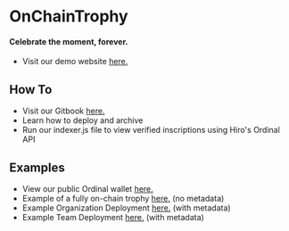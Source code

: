 # OnChainTrophy
#### Celebrate the moment, forever.

- Visit our demo website [here.](https://onchaintrophy-starter.vercel.app/)

## How To
- Visit our Gitbook [here.](https://ocm9425.gitbook.io/onchaintrophy/)
- Learn how to deploy and archive
- Run our indexer.js file to view verified inscriptions using Hiro's Ordinal API

## Examples
- View our public Ordinal wallet [here.](https://www.ord.io/bc1prv4hplrp0fefmqspwq07fd5mt7u6dl39n5t5lapsd4mmhh95urqqhw8p7f)
- Example of a fully on-chain trophy [here.](https://www.ord.io/34926591) (no metadata)
- Example Organization Deployment [here.](https://www.ord.io/34725636) (with metadata)
- Example Team Deployment [here.](https://www.ord.io/34902502) (with metadata)
